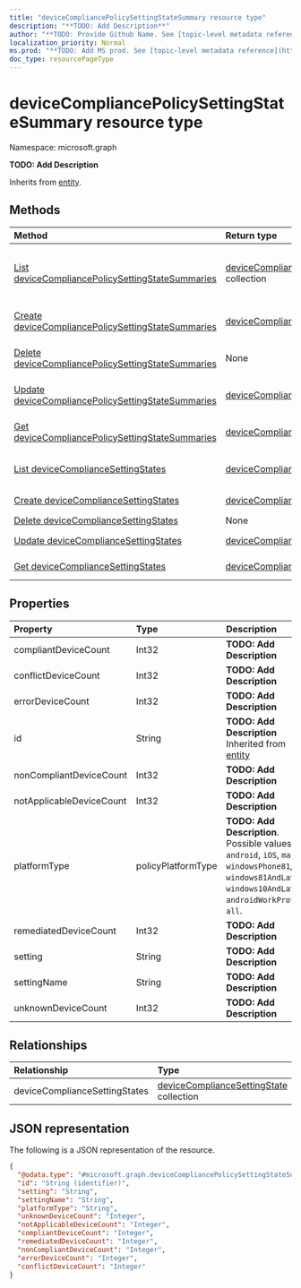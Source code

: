 ```yaml
---
title: "deviceCompliancePolicySettingStateSummary resource type"
description: "**TODO: Add Description**"
author: "**TODO: Provide Github Name. See [topic-level metadata reference](https://msgo.azurewebsites.net/add/document/guidelines/metadata.html#topic-level-metadata)**"
localization_priority: Normal
ms.prod: "**TODO: Add MS prod. See [topic-level metadata reference](https://msgo.azurewebsites.net/add/document/guidelines/metadata.html#topic-level-metadata)**"
doc_type: resourcePageType
---
```


# deviceCompliancePolicySettingStateSummary resource type


Namespace: microsoft.graph

**TODO: Add Description**


Inherits from [entity](../resources/entity.md).

## Methods
|Method|Return type|Description|
|:---|:---|:---|
|[List deviceCompliancePolicySettingStateSummaries](../api/intune-devicemanagement-list-devicecompliancepolicysettingstatesummaries.md)|[deviceCompliancePolicySettingStateSummary](../resources/intune-devicecompliancepolicysettingstatesummary.md) collection|Get the deviceCompliancePolicySettingStateSummaries from the deviceCompliancePolicySettingStateSummaries navigation property.|
|[Create deviceCompliancePolicySettingStateSummaries](../api/intune-devicemanagement-post-devicecompliancepolicysettingstatesummaries.md)|[deviceCompliancePolicySettingStateSummary](../resources/intune-devicecompliancepolicysettingstatesummary.md)|Create a new deviceCompliancePolicySettingStateSummaries object.|
|[Delete deviceCompliancePolicySettingStateSummaries](../api/intune-devicemanagement-delete-devicecompliancepolicysettingstatesummaries.md)|None|Delete a [deviceCompliancePolicySettingStateSummary](../resources/intune-devicecompliancepolicysettingstatesummary.md) object.|
|[Update deviceCompliancePolicySettingStateSummaries](../api/intune-devicemanagement-update-devicecompliancepolicysettingstatesummaries.md)|[deviceCompliancePolicySettingStateSummary](../resources/intune-devicecompliancepolicysettingstatesummary.md)|Update the properties of a deviceCompliancePolicySettingStateSummaries object.|
|[Get deviceCompliancePolicySettingStateSummaries](../api/intune-devicemanagement-get-devicecompliancepolicysettingstatesummary.md)|[deviceCompliancePolicySettingStateSummary](../resources/intune-devicecompliancepolicysettingstatesummary.md)|Read the properties and relationships of a [deviceCompliancePolicySettingStateSummary](../resources/intune-devicecompliancepolicysettingstatesummary.md) object.|
|[List deviceComplianceSettingStates](../api/intune-devicecompliancepolicysettingstatesummary-list-devicecompliancesettingstates.md)|[deviceComplianceSettingState](../resources/intune-devicecompliancesettingstate.md) collection|Get the deviceComplianceSettingStates from the deviceComplianceSettingStates navigation property.|
|[Create deviceComplianceSettingStates](../api/intune-devicecompliancepolicysettingstatesummary-post-devicecompliancesettingstates.md)|[deviceComplianceSettingState](../resources/intune-devicecompliancesettingstate.md)|Create a new deviceComplianceSettingStates object.|
|[Delete deviceComplianceSettingStates](../api/intune-devicecompliancepolicysettingstatesummary-delete-devicecompliancesettingstates.md)|None|Delete a [deviceComplianceSettingState](../resources/intune-devicecompliancesettingstate.md) object.|
|[Update deviceComplianceSettingStates](../api/intune-devicecompliancepolicysettingstatesummary-update-devicecompliancesettingstates.md)|[deviceComplianceSettingState](../resources/intune-devicecompliancesettingstate.md)|Update the properties of a deviceComplianceSettingStates object.|
|[Get deviceComplianceSettingStates](../api/intune-devicecompliancepolicysettingstatesummary-get-devicecompliancesettingstate.md)|[deviceComplianceSettingState](../resources/intune-devicecompliancesettingstate.md)|Read the properties and relationships of a [deviceComplianceSettingState](../resources/intune-devicecompliancesettingstate.md) object.|

## Properties
|Property|Type|Description|
|:---|:---|:---|
|compliantDeviceCount|Int32|**TODO: Add Description**|
|conflictDeviceCount|Int32|**TODO: Add Description**|
|errorDeviceCount|Int32|**TODO: Add Description**|
|id|String|**TODO: Add Description** Inherited from [entity](../resources/entity.md)|
|nonCompliantDeviceCount|Int32|**TODO: Add Description**|
|notApplicableDeviceCount|Int32|**TODO: Add Description**|
|platformType|policyPlatformType|**TODO: Add Description**. Possible values are: `android`, `iOS`, `macOS`, `windowsPhone81`, `windows81AndLater`, `windows10AndLater`, `androidWorkProfile`, `all`.|
|remediatedDeviceCount|Int32|**TODO: Add Description**|
|setting|String|**TODO: Add Description**|
|settingName|String|**TODO: Add Description**|
|unknownDeviceCount|Int32|**TODO: Add Description**|

## Relationships
|Relationship|Type|Description|
|:---|:---|:---|
|deviceComplianceSettingStates|[deviceComplianceSettingState](../resources/intune-devicecompliancesettingstate.md) collection|**TODO: Add Description**|

## JSON representation
The following is a JSON representation of the resource.
<!-- {
  "blockType": "resource",
  "keyProperty": "id",
  "@odata.type": "microsoft.graph.deviceCompliancePolicySettingStateSummary",
  "baseType": "microsoft.graph.entity",
  "openType": false
}
-->
``` json
{
  "@odata.type": "#microsoft.graph.deviceCompliancePolicySettingStateSummary",
  "id": "String (identifier)",
  "setting": "String",
  "settingName": "String",
  "platformType": "String",
  "unknownDeviceCount": "Integer",
  "notApplicableDeviceCount": "Integer",
  "compliantDeviceCount": "Integer",
  "remediatedDeviceCount": "Integer",
  "nonCompliantDeviceCount": "Integer",
  "errorDeviceCount": "Integer",
  "conflictDeviceCount": "Integer"
}
```

